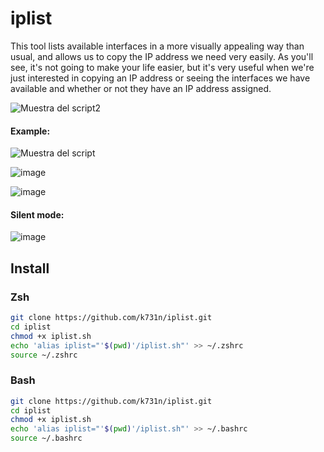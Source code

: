 # iplist
This tool lists available interfaces in a more visually appealing way than usual, and allows us to copy the IP address we need very easily. As you'll see, it's not going to make your life easier, but it's very useful when we're just interested in copying an IP address or seeing the interfaces we have available and whether or not they have an IP address assigned.

![Muestra del script2](https://github.com/user-attachments/assets/c3d6b7b8-7fbf-4d54-a2e0-dcfbd8a46d3b)

#### Example:

![Muestra del script](https://github.com/user-attachments/assets/35af5272-ffa2-4feb-a24a-2943c04b52e7)


![image](https://github.com/user-attachments/assets/09678982-f2cd-4c02-91cd-47da9855a36a)


![image](https://github.com/user-attachments/assets/dcd554c5-8b5f-4873-b657-9fe3dd0bdf94)

#### Silent mode:

![image](https://github.com/user-attachments/assets/7ec188a3-e8eb-4390-b18b-d052cbf544ac)


## Install 

### Zsh

```bash
git clone https://github.com/k731n/iplist.git
cd iplist
chmod +x iplist.sh
echo 'alias iplist="'$(pwd)'/iplist.sh"' >> ~/.zshrc
source ~/.zshrc
```

### Bash

```bash
git clone https://github.com/k731n/iplist.git
cd iplist
chmod +x iplist.sh
echo 'alias iplist="'$(pwd)'/iplist.sh"' >> ~/.bashrc
source ~/.bashrc
```
